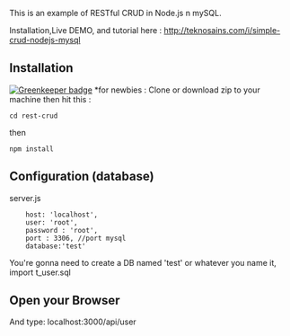 This is an example of RESTful CRUD in Node.js n mySQL.

Installation,Live DEMO, and tutorial here : http://teknosains.com/i/simple-crud-nodejs-mysql

## Installation

[![Greenkeeper badge](https://badges.greenkeeper.io/itranga/myapi.svg)](https://greenkeeper.io/)
*for newbies : Clone or download zip to your machine then hit this :

    cd rest-crud

then

    npm install

## Configuration (database)
server.js

        host: 'localhost',
        user: 'root',
        password : 'root',
        port : 3306, //port mysql
        database:'test'	


	
You're gonna need to create a DB named 'test' or whatever you name it,  import t_user.sql


## Open your Browser
And type: localhost:3000/api/user
